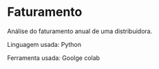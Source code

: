 # Faturamento
Análise do faturamento anual de uma distribuidora.

Linguagem usada: Python

Ferramenta usada: Goolge colab
